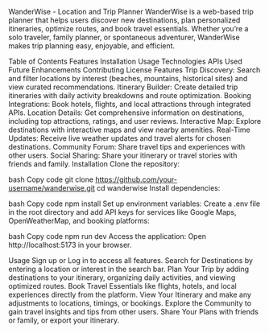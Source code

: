 WanderWise - Location and Trip Planner
WanderWise is a web-based trip planner that helps users discover new destinations, plan personalized itineraries, optimize routes, and book travel essentials. Whether you’re a solo traveler, family planner, or spontaneous adventurer, WanderWise makes trip planning easy, enjoyable, and efficient.

Table of Contents
Features
Installation
Usage
Technologies
APIs Used
Future Enhancements
Contributing
License
Features
Trip Discovery: Search and filter locations by interest (beaches, mountains, historical sites) and view curated recommendations.
Itinerary Builder: Create detailed trip itineraries with daily activity breakdowns and route optimization.
Booking Integrations: Book hotels, flights, and local attractions through integrated APIs.
Location Details: Get comprehensive information on destinations, including top attractions, ratings, and user reviews.
Interactive Map: Explore destinations with interactive maps and view nearby amenities.
Real-Time Updates: Receive live weather updates and travel alerts for chosen destinations.
Community Forum: Share travel tips and experiences with other users.
Social Sharing: Share your itinerary or travel stories with friends and family.
Installation
Clone the repository:

bash
Copy code
git clone https://github.com/your-username/wanderwise.git
cd wanderwise
Install dependencies:

bash
Copy code
npm install
Set up environment variables: Create a .env file in the root directory and add API keys for services like Google Maps, OpenWeatherMap, and booking platforms:

bash
Copy code
npm run dev
Access the application: Open http://localhost:5173 in your browser.

Usage
Sign up or Log in to access all features.
Search for Destinations by entering a location or interest in the search bar.
Plan Your Trip by adding destinations to your itinerary, organizing daily activities, and viewing optimized routes.
Book Travel Essentials like flights, hotels, and local experiences directly from the platform.
View Your Itinerary and make any adjustments to locations, timings, or bookings.
Explore the Community to gain travel insights and tips from other users.
Share Your Plans with friends or family, or export your itinerary.
